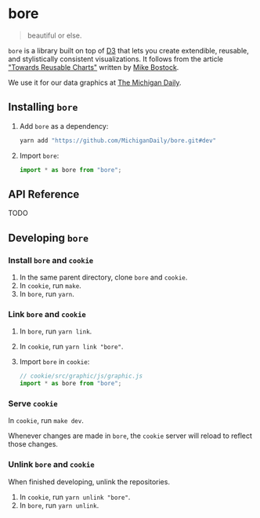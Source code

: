 # bore

> beautiful or else.

`bore` is a library built on top of [D3](https://github.com/d3/d3) that lets you create extendible, reusable, and stylistically consistent visualizations. It follows from the article ["Towards Reusable Charts"](https://bost.ocks.org/mike/chart/) written by [Mike Bostock](https://github.com/d3/d3).

We use it for our data graphics at [The Michigan Daily](https://michigandaily.com).

## Installing `bore`

1. Add `bore` as a dependency:

   ```bash
   yarn add "https://github.com/MichiganDaily/bore.git#dev"
   ```

2. Import `bore`:

   ```javascript
   import * as bore from "bore";
   ```

## API Reference

TODO

## Developing `bore`

### Install `bore` and `cookie`

1. In the same parent directory, clone `bore` and `cookie`.
2. In `cookie`, run `make`.
3. In `bore`, run `yarn`.

### Link `bore` and `cookie`

1. In `bore`, run `yarn link`.
2. In `cookie`, run `yarn link "bore"`.
3. Import `bore` in `cookie`:

   ```javascript
   // cookie/src/graphic/js/graphic.js
   import * as bore from "bore";
   ```

### Serve `cookie`

In `cookie`, run `make dev`.

Whenever changes are made in `bore`, the `cookie` server will reload to reflect those changes.

### Unlink `bore` and `cookie`

When finished developing, unlink the repositories.

1. In `cookie`, run `yarn unlink "bore"`.
2. In `bore`, run `yarn unlink`.
